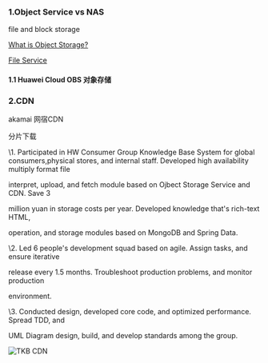 ### 1.Object Service vs NAS

file and block storage

[What is Object Storage?](  https://cloudian.com/blog/object-storage-care/)



[File Service](https://support.huaweicloud.com/sfs/index.html)

#### 1.1 Huawei Cloud OBS 对象存储

### 2.CDN  

akamai    网宿CDN

分片下载

\1. Participated in HW Consumer Group Knowledge Base System for global consumers,physical stores, and internal staff. Developed high availability multiply format file

interpret, upload, and fetch module based on Ojbect Storage Service and CDN. Save 3

million yuan in storage costs per year. Developed knowledge that's rich-text HTML, 

operation, and storage modules based on MongoDB and Spring Data. 

\2. Led 6 people's development squad based on agile. Assign tasks, and ensure iterative

release every 1.5 months. Troubleshoot production problems, and monitor production

environment. 

\3. Conducted design, developed core code, and optimized performance. Spread TDD, and

UML Diagram design, build, and develop standards among the group.

![TKB CDN](https://support.huaweicloud.com/productdesc-obs/zh-cn_image_0195360544.png)